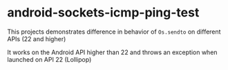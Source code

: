 # android-sockets-icmp-ping-test
This projects demonstrates difference in behavior of `Os.sendto` on different APIs (22 and higher)

It works on the Android API higher than 22 and throws an exception when launched on API 22 (Lollipop)
